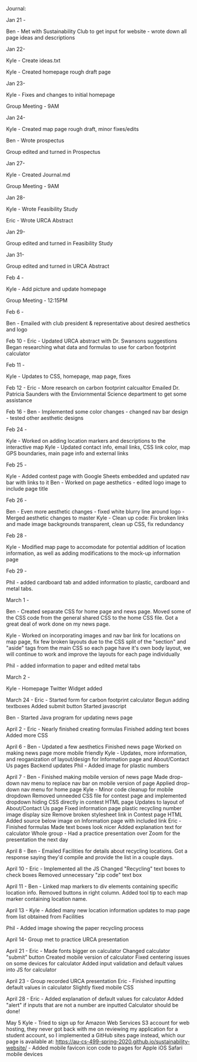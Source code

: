 Journal:

Jan 21 -

 Ben - Met with Sustainability Club to get input for website - wrote down all page ideas and descriptions

Jan 22-

 Kyle - Create ideas.txt
 
 Kyle - Created homepage rough draft page

Jan 23-

 Kyle - Fixes and changes to initial homepage
 
 Group Meeting - 9AM

Jan 24-

 Kyle - Created map page rough draft, minor fixes/edits
 
 Ben - Wrote prospectus
 
 Group edited and turned in Prospectus

Jan 27-

 Kyle - Created Journal.md
 
 Group Meeting - 9AM
 
Jan 28-

 Kyle - Wrote Feasibility Study
 
 Eric - Wrote URCA Abstract
 
Jan 29-

 Group edited and turned in Feasibility Study
 
Jan 31-

 Group edited and turned in URCA Abstract
 
Feb 4 -

 Kyle - Add picture and update homepage

 Group Meeting - 12:15PM
 
 Feb 6 -
 
 Ben - Emailed with club president & representative about desired aesthetics and logo
 
Feb 10 -
 Eric - Updated URCA abstract with Dr. Swansons suggestions
 Began researching what data and formulas to use for carbon footprint calculator
 
Feb 11 -

 Kyle - Updates to CSS, homepage, map page, fixes
 
Feb 12 -
 Eric - More research on carbon footprint calcualtor
 Emailed Dr. Patricia Saunders with the Enviornmental Science department to get some assistance
 
 Feb 16 -
 Ben - Implemented some color changes - changed nav bar design - tested other aesthetic designs

 Feb 24 -
 
 Kyle - Worked on adding location markers and descriptions to the interactive map
 Kyle - Updated contact info, email links, CSS link color, map GPS boundaries, main page info and external links
 
 Feb 25 -
 
 Kyle - Added contest page with Google Sheets embedded and updated nav bar with links to it
 Ben - Worked on page aesthetics - edited logo image to include page title
 
 Feb 26 -
 
 Ben - Even more aesthetic changes - fixed white blurry line around logo - Merged aesthetic changes to master
 Kyle - Clean up code: Fix broken links and made image backgrounds transparent, clean up CSS, fix redundancy

 Feb 28 -

 Kyle - Modified map page to accomodate for potential addition of location information, as well as adding
  modifications to the mock-up information page
  
Feb 29 -

 Phil - added cardboard tab and added information to plastic, cardboard and metal tabs. 

March 1 -

 Ben - Created separate CSS for home page and news page. Moved some of the CSS code from the general shared CSS to the home CSS file.
 Got a great deal of work done on my news page.

 Kyle - Worked on incorporating images and nav bar link for locations on map page, fix few broken layouts due to the CSS split of the "section" and "aside" tags from the main CSS so each page
 have it's own body layout, we will continue to work and improve the layouts for each page individually
 
 Phil - added information to paper and edited metal tabs

March 2 -

 Kyle - Homepage Twitter Widget added

March 24 -
Eric - Started form for carbon footprint calculator
	Begun adding textboxes
	Added submit button
	Started javascript
	
Ben - Started Java program for updating news page

April 2 -
Eric - Nearly finished creating formulas
	Finished adding text boxes
	Added more CSS
	
April 6 -
Ben - Updated a few aesthetics
	Finished news page
	Worked on making news page more mobile friendly
Kyle - Updates, more information, and reoganization of layout/design for Information page and About/Contact Us pages
	Backend updates
Phil - Added image for plastic numbers
	
April 7 -
Ben - Finished making mobile version of news page
	Made drop-down nav menu to replace nav bar on mobile version of page
	Applied drop-down nav menu for home page
Kyle - Minor code cleanup for mobile dropdown
	Removed unneeded CSS file for contest page and implemented dropdown hiding CSS directly in contest HTML page
	Updates to layout of About/Contact Us page
	Fixed information page plastic recycling number image display size
	Remove broken stylesheet link in Contest page HTML
	Added source below image on Information page with included link
Eric - Finished formulas
	Made text boxes look nicer
	Added explanation text for calculator
Whole group -
	Had a practice presentation over Zoom for the presentation the next day
	
April 8 -
Ben - Emailed Facilities for details about recycling locations. Got a response saying they'd compile and provide the list in a couple days.

April 10 -
Eric - Implemented all the JS
	Changed "Recycling" text boxes to check boxes
	Removed unnecessary "zip code" text box
	
April 11 -
Ben - Linked map markers to div elements containing specific location info. Removed buttons in right column.
	Added tool tip to each map marker containing location name.
	
April 13 -
Kyle - Added many new location information updates to map page from list obtained from Facilities

Phil - Added image showing the paper recycling process

April 14-
	Group met to practice URCA presentation

April 21 -
Eric - Made fonts bigger on calculator
	Changed calculator "submit" button
	Created mobile version of calculator
	Fixed centering issues on some devices for calculator
	Added input validation and default values into JS for calculator

April 23 -
Group recorded URCA presentation
Eric - Finished inputting default values in calculator
	Slightly fixed mobile CSS

April 28 -
Eric - Added explanation of default values for calculator
	Added "alert" if inputs that are not a number are inputted
	Calculator should be done!
	
May 5
Kyle - Tried to sign up for Amazon Web Services S3 account for web hosting, they never got back with me on reviewing my application for a student account, so
	I implemented a GitHub sites page instead, which our page is available at:
	https://au-cs-499-spring-2020.github.io/sustainability-website/
	- Added mobile favicon icon code to pages for Apple iOS Safari mobile devices
